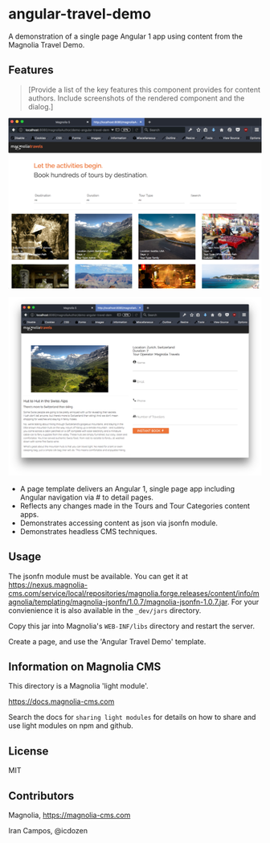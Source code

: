 # angular-travel-demo

A demonstration of a single page Angular 1 app using content from the Magnolia Travel Demo.   

## Features
> [Provide a list of the key features this component provides for content authors. Include screenshots of the rendered component and the dialog.]

![](_dev/README-atd-index.png)

![](_dev/README-atd-detail.png)

* A page template delivers an Angular 1, single page app including Angular navigation via # to detail pages.
* Reflects any changes made in the Tours and Tour Categories content apps.
* Demonstrates accessing content as json via jsonfn module.
* Demonstrates headless CMS techniques.

## Usage

The jsonfn module must be available. You can get it at https://nexus.magnolia-cms.com/service/local/repositories/magnolia.forge.releases/content/info/magnolia/templating/magnolia-jsonfn/1.0.7/magnolia-jsonfn-1.0.7.jar. For your convienience it is also available in the `_dev/jars` directory.

Copy this jar into Magnolia's `WEB-INF/libs` directory and restart the server.

Create a page, and use the 'Angular Travel Demo' template.


## Information on Magnolia CMS
This directory is a Magnolia 'light module'.

https://docs.magnolia-cms.com

Search the docs for `sharing light modules` for details on how to share and use light modules on npm and github.

## License

MIT

## Contributors

Magnolia, https://magnolia-cms.com

Iran Campos, @icdozen
